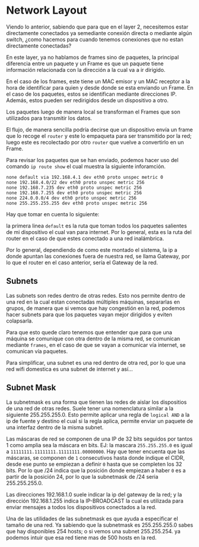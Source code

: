 # Network Layout

Viendo lo anterior, sabiendo que para que en el layer 2, necesitemos estar directamente conectados ya semediante conexión directa o mediante algún switch, ¿como hacemos para cuando tenemos conexiones que no estan directamente conectadas?

En este layer, ya no hablamos de frames sino de paquetes, la principal diferencia entre un paquete y un Frame es que un paquete tiene información relacionada con la dirección a la cual va a ir dirigido.

En el caso de los frames, este tiene un MAC emisor y un MAC receptor a la hora de identificar para quien y desde donde se esta enviando un Frame. En el caso de los paquetes, estos se identifican mediante direcciones IP. Además, estos pueden ser redirigidos desde un dispositivo a otro. 

Los paquetes luego de manera local se transforman el Frames que son utilizados para transmitir los datos.

El flujo, de manera sencilla podría decirse que un dispositivo envía un frame que lo recoge el `router` y este lo empaqueta para ser transmitido por la red; luego este es recolectado por otro `router` que vuelve a convertirlo en un Frame.

Para revisar los paquetes que se han enviado, podemos hacer uso del comando `ip route show` el cual muestra la siguiente inforamción.

``` salida comando ip route show
none default via 192.168.4.1 dev eth0 proto unspec metric 0
none 192.168.4.0/22 dev eth0 proto unspec metric 256
none 192.168.7.235 dev eth0 proto unspec metric 256
none 192.168.7.255 dev eth0 proto unspec metric 256
none 224.0.0.0/4 dev eth0 proto unspec metric 256
none 255.255.255.255 dev eth0 proto unspec metric 256
```

Hay que tomar en cuenta lo siguiente:

la primera linea `default` es la ruta que toman todos los paquetes salientes de mi dispositivo el cual van para internet. Por lo general, esta es la ruta del router en el caso de que estes conectado a una red inalámbrica.

Por lo general, dependiendo de como este montado el sistema, la ip a donde apuntan las conexiones fuera de nuestra red, se llama Gateway, por lo que el router en el caso anterior, sería el Gateway de la red.

## Subnets

Las subnets son redes dentro de otras redes. Esto nos permite dentro de una red en la cual estan conectadas múltiples máquinas, separarlas en grupos, de manera que si vemos que hay congestión en la red, podemos hacer subnets para que los paquetes vayan mejor dirigidos y eviten colapsarla.

Para que esto quede claro tenemos que entender que para que una máquina se comunique con otra dentro de la misma red, se comunican mediante `frames`, en el caso de que se vayan a comunicar vía internet, se comunican vía paquetes.

Para simplificar, una subnet es una red dentro de otra red, por lo que una red wifi domestica es una subnet de internet y así... 

## Subnet Mask

La subnetmask es una forma que tienen las redes de aislar los dispositios de una red de otras redes. Suele tener una nomenclatura similar a la siguiente 255.255.255.0. Esto permite aplicar una regla de `logical AND` a la ip de fuente y destino el cual si la regla aplica, permite enviar un paquete de una interfaz dentro de la misma subnet.

Las máscaras de red se componen de una IP de 32 bits seguidos por tantos 1 como amplia sea la máscara en bits. EJ: la mascara `255.255.255.0` es igual a `11111111.11111111.11111111.00000000`. Hay que tener encuenta que las máscaras, se componen de `1` consecutivos hasta donde indique el CIDR, desde ese punto se empiezan a definir `0` hasta que se completen los 32 bits. Por lo que /24 indica que la posición donde empiezan a haber `0` es a partir de la posición 24, por lo que la subnetmask de /24 seria 255.255.255.0.

Las direcciones 192.168.1.0 suele indicar la ip del gateway de la red; y la dirección 192.168.1.255 indica la IP-BROADCAST la cual es utilizada para enviar mensajes a todos los dispositivos conectados a la red.

Una de las utilidades de las subnetmask es que ayuda a especificar el tamaño de una red. Ya sabiendo que la subnetmask es 255.255.255.0 sabes que hay disponibles 254 hosts; o si vemos una subnet 255.255.254. ya podemos intuir que esa red tiene mas de 500 hosts en la red.



